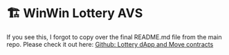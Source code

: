 # 🏗 WinWin Lottery AVS

If you see this, I forgot to copy over the final README.md file from the main repo. Please check it out here: [Github: Lottery dApp and Move contracts](https://github.com/arjanjohan/move-lottery)